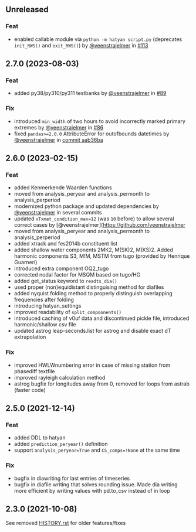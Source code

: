 ## Unreleased

### Feat
- enabled callable module via `python -m hatyan script.py` (deprecates `init_RWS()` and `exit_RWS()`) by [@veenstrajelmer](https://github.com/veenstrajelmer) in [#113](https://github.com/Deltares/hatyan/pull/113)


## 2.7.0 (2023-08-03)

### Feat
- added py38/py310/py311 testbanks by [@veenstrajelmer](https://github.com/veenstrajelmer) in [#89](https://github.com/Deltares/hatyan/pull/89)

### Fix
- introduced `min_width` of two hours to avoid incorrectly marked primary extremes by [@veenstrajelmer](https://github.com/veenstrajelmer) in [#86](https://github.com/Deltares/hatyan/pull/86)
- fixed `pandas>=2.0.0` AttributeError for outofbounds datetimes by [@veenstrajelmer](https://github.com/veenstrajelmer) in [commit aab36ba](https://github.com/Deltares/hatyan/commit/aab36ba6a5adeb4cec255f39c505f397f6a60be5)


## 2.6.0 (2023-02-15)

### Feat
- added Kenmerkende Waarden functions
- moved from analysis_peryear and analysis_permonth to analysis_perperiod
- modernized python package and updated dependencies by [@veenstrajelmer](https://github.com/veenstrajelmer) in several commits
- updated `xTxmat_condition_max=12` (was `10` before) to allow several correct cases by [@veenstrajelmer](https://github.com/veenstrajelmer
- moved from analysis_peryear and analysis_permonth to analysis_perperiod
- added xtrack and fes2014b constituent list
- added shallow water components 2MK2, M(SK)2, M(KS)2. Added harmonic components S3, M!M, MSTM from tugo (provided by Henrique Guarneri)
- introduced extra component OQ2_tugo
- corrected nodal factor for MSQM based on tugo/HG
- added get_status keyword to `readts_dia()`
- used proper (non)equidistant distinguising method for diafiles
- added nyquist folding method to properly distinguish overlapping frequencies after folding
- introducing hatyan_settings
- improved readability of `split_compoonents()`
- introduced caching of v0uf data and discontinued pickle file, introduced harmonic/shallow csv file
- updated astrog leap-seconds.list for astrog and disable exact dT extrapolation

### Fix
- improved HWLWnumbering error in case of missing station from phasediff textfile
- improved rayleigh calculation method
- astrog bugfix for longitudes away from 0, removed for loops from astrab (faster code)


## 2.5.0 (2021-12-14)

### Feat
- added DDL to hatyan
- added `prediction_peryear()` definition
- support `analysis_peryear=True` and `CS_comps=!None` at the same time

### Fix
- bugfix in diawriting for last entries of timeseries
- bugfix in diafile writing that solves rounding issue. Made dia writing more efficient by writing values with pd.to_csv instead of in loop


## 2.3.0 (2021-10-08)

See removed [HISTORY.rst](https://github.com/Deltares/hatyan/blob/442f1b7b0975e40f29afe6fbf7d252c6271b3741/HISTORY.rst) for older features/fixes
